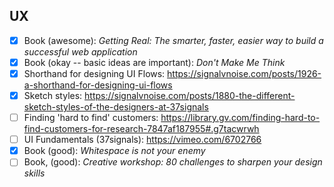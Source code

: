 ## UX
- [x] Book (awesome): *Getting Real: The smarter, faster, easier way to build a successful web application*
- [x] Book (okay -- basic ideas are important): *Don't Make Me Think*
- [x] Shorthand for designing UI Flows: https://signalvnoise.com/posts/1926-a-shorthand-for-designing-ui-flows
- [x] Sketch styles: https://signalvnoise.com/posts/1880-the-different-sketch-styles-of-the-designers-at-37signals
- [ ] Finding 'hard to find' customers: https://library.gv.com/finding-hard-to-find-customers-for-research-7847af187955#.g7tacwrwh
- [ ] UI Fundamentals (37signals): https://vimeo.com/6702766
- [x] Book (good): *Whitespace is not your enemy*
- [ ] Book, (good): *Creative workshop: 80 challenges to sharpen your design skills*